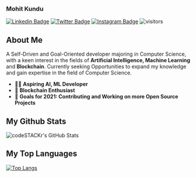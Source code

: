 ### Mohit Kundu
[![Linkedin Badge](https://img.shields.io/badge/-Mohit_Kundu-steelblue?style=plastic-square&logo=Linkedin&logoColor=white&link=https://www.linkedin.com/in/mohit-kundu-cs/)](https://www.linkedin.com/in/mohit-kundu-cs/)
[![Twitter Badge](https://img.shields.io/badge/-Moh8__exe-powderblue?style=plastic-square&logo=twitter&logoColor=white&link=https://twitter.com/Moh8_exe)](https://twitter.com/Moh8_exe)
[![Instagram Badge](https://img.shields.io/badge/-visuals__by__mohit-tomato?style=plastic-square&logo=instagram&logoColor=white&link=https://www.instagram.com/visuals_by_mohit/)](https://www.instagram.com/visuals_by_mohit/)
![visitors](https://visitor-badge.laobi.icu/badge?page_id=Mohit-Kundu)


## About Me
A Self-Driven and Goal-Oriented developer majoring in Computer Science, with a keen interest in the fields of **Artificial Intelligence, Machine Learning** and **Blockchain**. Currently seeking Opportunities to expand my knowledge and gain expertise in the field of Computer Science.

-  👨‍💻 **Aspiring AI, ML Developer**
-  🔗 **Blockchain Enthusiast**
-  🚀 **Goals for 2021: Contributing and Working on more Open Source Projects**

## My Github Stats
<img align="center" alt="codeSTACKr's GitHub Stats" src="https://github-readme-stats-mohit-kundu.vercel.app/api?username=Mohit-Kundu&show_icons=true&hide_border=true&theme=tokyonight" />

## My Top Languages <br />
[![Top Langs](https://github-readme-stats.vercel.app/api/top-langs/?username=Mohit-Kundu&theme=onedark&layout=compact)](https://github.com/Mohit-Kundu/github-readme-stats)

<!--START_SECTION:activity-->
<!--END_SECTION:activity-->
